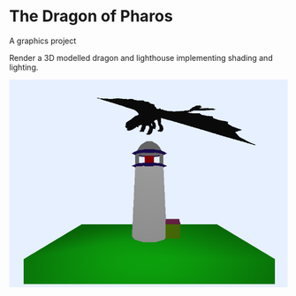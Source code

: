 # The Dragon of Pharos
A graphics project

Render a 3D modelled dragon and lighthouse implementing shading and lighting.

![](https://github.com/bheuju/The-Dragon-of-Pharos/blob/master/results/image1.png)


